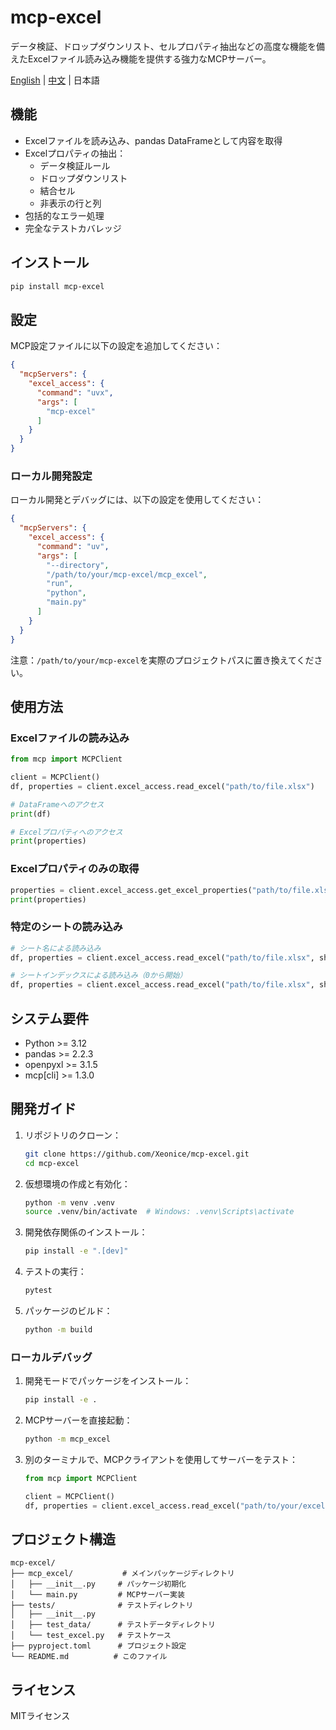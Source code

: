 # mcp-excel

データ検証、ドロップダウンリスト、セルプロパティ抽出などの高度な機能を備えたExcelファイル読み込み機能を提供する強力なMCPサーバー。

[English](README.md) | [中文](README_zh.md) | 日本語

## 機能

- Excelファイルを読み込み、pandas DataFrameとして内容を取得
- Excelプロパティの抽出：
  - データ検証ルール
  - ドロップダウンリスト
  - 結合セル
  - 非表示の行と列
- 包括的なエラー処理
- 完全なテストカバレッジ

## インストール

```bash
pip install mcp-excel
```

## 設定

MCP設定ファイルに以下の設定を追加してください：

```json
{
  "mcpServers": {
    "excel_access": {
      "command": "uvx",
      "args": [
        "mcp-excel"
      ]
    }
  }
}
```

### ローカル開発設定

ローカル開発とデバッグには、以下の設定を使用してください：

```json
{
  "mcpServers": {
    "excel_access": {
      "command": "uv",
      "args": [
        "--directory",
        "/path/to/your/mcp-excel/mcp_excel",
        "run",
        "python",
        "main.py"
      ]
    }
  }
}
```

注意：`/path/to/your/mcp-excel`を実際のプロジェクトパスに置き換えてください。

## 使用方法

### Excelファイルの読み込み

```python
from mcp import MCPClient

client = MCPClient()
df, properties = client.excel_access.read_excel("path/to/file.xlsx")

# DataFrameへのアクセス
print(df)

# Excelプロパティへのアクセス
print(properties)
```

### Excelプロパティのみの取得

```python
properties = client.excel_access.get_excel_properties("path/to/file.xlsx")
print(properties)
```

### 特定のシートの読み込み

```python
# シート名による読み込み
df, properties = client.excel_access.read_excel("path/to/file.xlsx", sheet_name="Sheet2")

# シートインデックスによる読み込み（0から開始）
df, properties = client.excel_access.read_excel("path/to/file.xlsx", sheet_name=1)
```

## システム要件

- Python >= 3.12
- pandas >= 2.2.3
- openpyxl >= 3.1.5
- mcp[cli] >= 1.3.0

## 開発ガイド

1. リポジトリのクローン：
   ```bash
   git clone https://github.com/Xeonice/mcp-excel.git
   cd mcp-excel
   ```

2. 仮想環境の作成と有効化：
   ```bash
   python -m venv .venv
   source .venv/bin/activate  # Windows: .venv\Scripts\activate
   ```

3. 開発依存関係のインストール：
   ```bash
   pip install -e ".[dev]"
   ```

4. テストの実行：
   ```bash
   pytest
   ```

5. パッケージのビルド：
   ```bash
   python -m build
   ```

### ローカルデバッグ

1. 開発モードでパッケージをインストール：
   ```bash
   pip install -e .
   ```

2. MCPサーバーを直接起動：
   ```bash
   python -m mcp_excel
   ```

3. 別のターミナルで、MCPクライアントを使用してサーバーをテスト：
   ```python
   from mcp import MCPClient
   
   client = MCPClient()
   df, properties = client.excel_access.read_excel("path/to/your/excel/file.xlsx")
   ```

## プロジェクト構造

```
mcp-excel/
├── mcp_excel/           # メインパッケージディレクトリ
│   ├── __init__.py     # パッケージ初期化
│   └── main.py         # MCPサーバー実装
├── tests/              # テストディレクトリ
│   ├── __init__.py
│   ├── test_data/      # テストデータディレクトリ
│   └── test_excel.py   # テストケース
├── pyproject.toml      # プロジェクト設定
└── README.md          # このファイル
```

## ライセンス

MITライセンス 